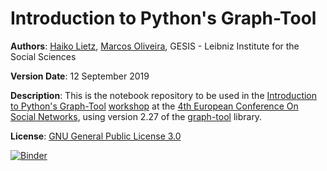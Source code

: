 # Introduction to Python's Graph-Tool

**Authors**: <a href='https://www.gesis.org/person/haiko.lietz'>Haiko Lietz</a>, <a href='https://marcosoliveira.info/'>Marcos Oliveira</a>, GESIS - Leibniz Institute for the Social Sciences

**Version Date**: 12 September 2019

**Description**: This is the notebook repository to be used in the <a href='https://www.eusn2019.ethz.ch/wp-content/uploads/2019/06/190611_EUSN_Abstracts-Workshops_complete.pdf'>Introduction to Python's Graph-Tool</a> <a href='https://www.eusn2019.ethz.ch/?page_id=452'>workshop</a> at the <a href='https://www.eusn2019.ethz.ch/'>4th European Conference On Social Networks</a>, using version 2.27 of the  <a href='https://graph-tool.skewed.de/'>graph-tool</a> library.

**License**: <a href='https://www.gnu.org/licenses/gpl-3.0.en.html'>GNU General Public License 3.0 </a>

[![Binder](https://notebooks.gesis.org/binder/badge.svg)](https://notebooks.gesis.org/binder/v2/gh/gesiscss/introduction_graph_tool/master)
